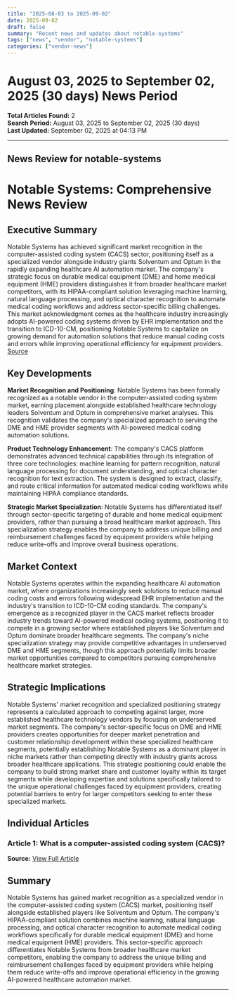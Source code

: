 ```yaml
---
title: "2025-08-03 to 2025-09-02"
date: 2025-09-02
draft: false
summary: "Recent news and updates about notable-systems"
tags: ["news", "vendor", "notable-systems"]
categories: ["vendor-news"]
---
```


# August 03, 2025 to September 02, 2025 (30 days) News Period 

**Total Articles Found:** 2  
**Search Period:** August 03, 2025 to September 02, 2025 (30 days)  
**Last Updated:** September 02, 2025 at 04:13 PM

---

## News Review for notable-systems

# Notable Systems: Comprehensive News Review

## Executive Summary

Notable Systems has achieved significant market recognition in the computer-assisted coding system (CACS) sector, positioning itself as a specialized vendor alongside industry giants Solventum and Optum in the rapidly expanding healthcare AI automation market. The company's strategic focus on durable medical equipment (DME) and home medical equipment (HME) providers distinguishes it from broader healthcare market competitors, with its HIPAA-compliant solution leveraging machine learning, natural language processing, and optical character recognition to automate medical coding workflows and address sector-specific billing challenges. This market acknowledgment comes as the healthcare industry increasingly adopts AI-powered coding systems driven by EHR implementation and the transition to ICD-10-CM, positioning Notable Systems to capitalize on growing demand for automation solutions that reduce manual coding costs and errors while improving operational efficiency for equipment providers. [Source](https://www.techtarget.com/searchhealthit/definition/computer-assisted-coding-system-CACS)

## Key Developments

**Market Recognition and Positioning**: Notable Systems has been formally recognized as a notable vendor in the computer-assisted coding system market, earning placement alongside established healthcare technology leaders Solventum and Optum in comprehensive market analyses. This recognition validates the company's specialized approach to serving the DME and HME provider segments with AI-powered medical coding automation solutions.

**Product Technology Enhancement**: The company's CACS platform demonstrates advanced technical capabilities through its integration of three core technologies: machine learning for pattern recognition, natural language processing for document understanding, and optical character recognition for text extraction. The system is designed to extract, classify, and route critical information for automated medical coding workflows while maintaining HIPAA compliance standards.

**Strategic Market Specialization**: Notable Systems has differentiated itself through sector-specific targeting of durable and home medical equipment providers, rather than pursuing a broad healthcare market approach. This specialization strategy enables the company to address unique billing and reimbursement challenges faced by equipment providers while helping reduce write-offs and improve overall business operations.

## Market Context

Notable Systems operates within the expanding healthcare AI automation market, where organizations increasingly seek solutions to reduce manual coding costs and errors following widespread EHR implementation and the industry's transition to ICD-10-CM coding standards. The company's emergence as a recognized player in the CACS market reflects broader industry trends toward AI-powered medical coding systems, positioning it to compete in a growing sector where established players like Solventum and Optum dominate broader healthcare segments. The company's niche specialization strategy may provide competitive advantages in underserved DME and HME segments, though this approach potentially limits broader market opportunities compared to competitors pursuing comprehensive healthcare market strategies.

## Strategic Implications

Notable Systems' market recognition and specialized positioning strategy represents a calculated approach to competing against larger, more established healthcare technology vendors by focusing on underserved market segments. The company's sector-specific focus on DME and HME providers creates opportunities for deeper market penetration and customer relationship development within these specialized healthcare segments, potentially establishing Notable Systems as a dominant player in niche markets rather than competing directly with industry giants across broader healthcare applications. This strategic positioning could enable the company to build strong market share and customer loyalty within its target segments while developing expertise and solutions specifically tailored to the unique operational challenges faced by equipment providers, creating potential barriers to entry for larger competitors seeking to enter these specialized markets.

## Individual Articles

### Article 1: What is a computer-assisted coding system (CACS)?

**Source:** [View Full Article](https://www.techtarget.com/searchhealthit/definition/computer-assisted-coding-system-CACS)

## Summary

Notable Systems has gained market recognition as a specialized vendor in the computer-assisted coding system (CACS) market, positioning itself alongside established players like Solventum and Optum. The company's HIPAA-compliant solution combines machine learning, natural language processing, and optical character recognition to automate medical coding workflows specifically for durable medical equipment (DME) and home medical equipment (HME) providers. This sector-specific approach differentiates Notable Systems from broader healthcare market competitors, enabling the company to address the unique billing and reimbursement challenges faced by equipment providers while helping them reduce write-offs and improve operational efficiency in the growing AI-powered healthcare automation market.





---

